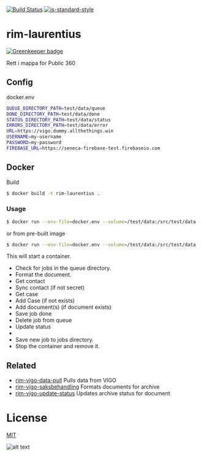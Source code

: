 [![Build Status](https://travis-ci.org/telemark/rim-laurentius.svg?branch=master)](https://travis-ci.org/telemark/rim-laurentius)
[![js-standard-style](https://img.shields.io/badge/code%20style-standard-brightgreen.svg?style=flat)](https://github.com/feross/standard)

# rim-laurentius

[![Greenkeeper badge](https://badges.greenkeeper.io/telemark/rim-laurentius.svg)](https://greenkeeper.io/)

Rett i mappa for Public 360

## Config

docker.env

```bash
QUEUE_DIRECTORY_PATH=test/data/queue
DONE_DIRECTORY_PATH=test/data/done
STATUS_DIRECTORY_PATH=test/data/status
ERRORS_DIRECTORY_PATH=test/data/error
URL=https://vigo.dummy.allthethings.win
USERNAME=my-username
PASSWORD=my-password
FIREBASE_URL=https://seneca-firebase-test.firebaseio.com
```

## Docker

Build

```bash
$ docker build -t rim-laurentius .
```

### Usage

```bash
$ docker run --env-file=docker.env --volume=/test/data:/src/test/data --rm rim-laurentius
```

or from pre-built image

```bash
$ docker run --env-file=docker.env --volume=/test/data:/src/test/data --rm telemark/rim-laurentius
```

This will start a container. 
- Check for jobs in the queue directory. 
- Format the document.
- Get contact
- Sync contact (if not secret)
- Get case
- Add Case (if not exists)
- Add document(s) (if document exists)
- Save job done
- Delete job from queue
- Update status
- 
- Save new job to jobs directory. 
- Stop the container and remove it.

## Related

- [rim-vigo-data-pull](https://github.com/telemark/rim-vigo-data-pull) Pulls data from VIGO
- [rim-vigo-saksbehandling](https://github.com/telemark/rim-vigo-saksbehandling) Formats documents for archive
- [rim-vigo-update-status](https://github.com/telemark/rim-vigo-update-status) Updates archive status for document

# License

[MIT](LICENSE)

![alt text](https://robots.kebabstudios.party/rim-laurentius.png "Robohash image of rim-laurentius")
